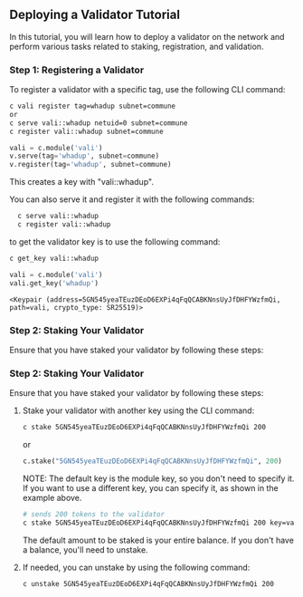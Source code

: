 

## Deploying a Validator Tutorial

In this tutorial, you will learn how to deploy a validator on the network and perform various tasks related to staking, registration, and validation.

### Step 1: Registering a Validator

To register a validator with a specific tag, use the following CLI command:

```bash
c vali register tag=whadup subnet=commune
or 
c serve vali::whadup netuid=0 subnet=commune
c register vali::whadup subnet=commune
```

```python 
vali = c.module('vali')
v.serve(tag='whadup', subnet=commune)
v.register(tag='whadup', subnet=commune)
```

This creates a key with "vali::whadup". 

You can also serve it and register it with the following commands:
   
 ```bash
   c serve vali::whadup
   c register vali::whadup
```

to get the validator key is to use the following command:

```bash
c get_key vali::whadup
```


```python
vali = c.module('vali')
vali.get_key('whadup')
```
```
<Keypair (address=5GN545yeaTEuzDEoD6EXPi4qFqQCABKNnsUyJfDHFYWzfmQi, path=vali, crypto_type: SR25519)>
```

### Step 2: Staking Your Validator

Ensure that you have staked your validator by following these steps:


### Step 2: Staking Your Validator

Ensure that you have staked your validator by following these steps:

1. Stake your validator with another key using the CLI command:

   ```bash
   c stake 5GN545yeaTEuzDEoD6EXPi4qFqQCABKNnsUyJfDHFYWzfmQi 200 
   ```
   or 
   ```python
   c.stake("5GN545yeaTEuzDEoD6EXPi4qFqQCABKNnsUyJfDHFYWzfmQi", 200)
   ```
   
   NOTE: The default key is the module key, so you don't need to specify it. If you want to use a different key, you can specify it, as shown in the example above.

   ```bash
   # sends 200 tokens to the validator
   c stake 5GN545yeaTEuzDEoD6EXPi4qFqQCABKNnsUyJfDHFYWzfmQi 200 key=vali::whadup
   ```

   The default amount to be staked is your entire balance. If you don't have a balance, you'll need to unstake.

2. If needed, you can unstake by using the following command:

   ```bash
   c unstake 5GN545yeaTEuzDEoD6EXPi4qFqQCABKNnsUyJfDHFYWzfmQi 200
   ```

